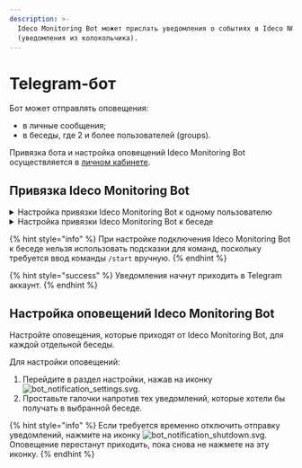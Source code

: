 ```yaml
---
description: >-
  Ideco Monitoring Bot может прислать уведомления о событиях в Ideco NGFW
  (уведомления из колокольчика).
---
```


# Telegram-бот

Бот может отправлять оповещения:

* в личные сообщения;
* в беседы, где 2 и более пользователей (groups).

Привязка бота и настройка оповещений Ideco Monitoring Bot осуществляется в [личном кабинете](https://my.ideco.ru/).

## Привязка Ideco Monitоring Bot

<details>

<summary>Настройка привязки Ideco Monitoring Bot к одному пользователю</summary>

1. Настроить Интернет на Ideco NGFW.
2. [Привязать лицензию](broken-reference) к серверу.
3. Перейти к диалогу с ботом: [@ideco\_monitor\_bot](https://telegram.im/@ideco\_monitor\_bot).
4. Написать боту `/start`.
5. Скопировать код привязки к аккаунту.
6. Перейти в раздел **Ideco Monitoring Bot** в [личном кабинете](https://my.ideco.ru/#/ideco-monitoring-bot).
7. Нажать на кнопку **Привязать аккаунт**.
8. Ввести код в соответствующее поле и нажать на кнопку **Привязать**.

<img src="../../.gitbook/assets/monitoring_bot_link.png" alt="" data-size="original">

</details>

<details>

<summary>Настройка привязки Ideco Monitoring Bot к беседе</summary>

1. Настроить Интернет на Ideco NGFW.
2. [Привязать лицензию](broken-reference) к серверу.
3. Перейти в группу и добавить пользователя Ideco monitoring bot.
4. Написать `/start`.
5. Скопировать код привязки к аккаунту.
6. Перейти в раздел **Ideco Monitoring Bot** в [личном кабинете](https://my.ideco.ru/#/ideco-monitoring-bot).
7. Нажать на кнопку **Привязать аккаунт**.
8. Ввести код в соответствующее поле и нажать на кнопку **Привязать**.

<img src="../../.gitbook/assets/monitoring_bot_link.png" alt="" data-size="original">

</details>

{% hint style="info" %}
При настройке подключения Ideco Monitoring Bot к беседе нельзя использовать подсказки для команд, поскольку требуется ввод команды `/start` вручную.
{% endhint %}

{% hint style="success" %}
Уведомления начнут приходить в Telegram аккаунт.
{% endhint %}

## Настройка оповещений Ideco Monitоring Bot

Настройте оповещения, которые приходят от Ideco Monitoring Bot, для каждой отдельной беседы.

Для настройки оповещений:

1. Перейдите в раздел настройки, нажав на иконку ![bot\_notification\_settings.svg](../../.gitbook/assets/bot\_notification\_settings.svg).
2. Проставьте галочки напротив тех уведомлений, которые хотели бы получать в выбранной беседе.

{% hint style="info" %}
Если требуется временно отключить отправку уведомлений, нажмите на иконку ![bot\_notification\_shutdown.svg](../../.gitbook/assets/bot\_notification\_shutdown.svg). Оповещение перестанут приходить, пока снова не нажмете на эту иконку.
{% endhint %}
